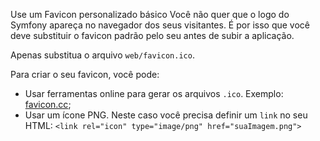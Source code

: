 Use um Favicon personalizado
básico
Você não quer que o logo do Symfony apareça no navegador dos seus visitantes. É por isso que você deve substituir o favicon padrão pelo seu antes de subir a aplicação.

Apenas substitua o arquivo `web/favicon.ico`.

Para criar o seu favicon, você pode:

* Usar ferramentas online para gerar os arquivos `.ico`. Exemplo: [favicon.cc](http://www.favicon.cc);
* Usar um ícone PNG. Neste caso você precisa definir um `link` no seu HTML: `<link rel="icon" type="image/png" href="suaImagem.png">`
